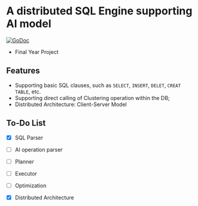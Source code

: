 # A distributed SQL Engine supporting AI model
<a href="https://godoc.org/github.com/src-d/go-mysql-server"><img alt="GoDoc" src="https://godoc.org/github.com/src-d/go-mysql-server?status.svg" /></a>

- Final Year Project



## Features

- Supporting basic SQL clauses, such as `SELECT`, `INSERT`, `DELET`, `CREAT TABLE`, etc.
- Supporting direct calling of Clustering operation within the DB;
- Distributed Architecture: Client-Server Model





## To-Do List

- [x] SQL Parser
- [ ] AI operation parser

- [ ] Planner

- [ ] Executor

- [ ] Optimization

- [x] Distributed Architecture 



